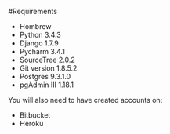 #Requirements

* Hombrew 
* Python 3.4.3
* Django 1.7.9
* Pycharm 3.4.1
* SourceTree 2.0.2
* Git version 1.8.5.2
* Postgres 9.3.1.0
* pgAdmin III 1.18.1

You will also need to have created accounts on:

* Bitbucket
* Heroku






